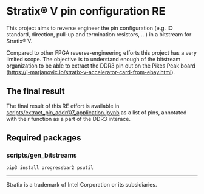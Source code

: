# Stratix® V pin configuration RE

This project aims to reverse engineer the pin configuration (e.g. IO standard,
direction, pull-up and termination resistors, ...) in a bitstream for Stratix®
V.

Compared to other FPGA reverse-engineering efforts this project has a very
limited scope. The objective is to understand enough of the bitstream
organization to be able to extract the DDR3 pin out on the Pikes Peak board
(https://j-marjanovic.io/stratix-v-accelerator-card-from-ebay.html).

## The final result

The final result of this RE effort is available in
[scripts/extract_pin_addr/07_application.ipynb](scripts/extract_pin_addr/07_application.ipynb) as a list of pins, annotated
with their function as a part of the DDR3 interace.


## Required packages

### scripts/gen_bitstreams

```
pip3 install progressbar2 psutil
```

---

Stratix is a trademark of Intel Corporation or its subsidiaries.
